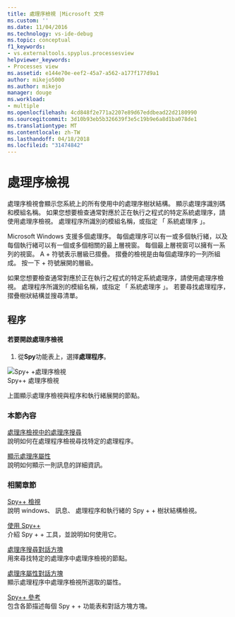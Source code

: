 ```yaml
---
title: 處理序檢視 |Microsoft 文件
ms.custom: ''
ms.date: 11/04/2016
ms.technology: vs-ide-debug
ms.topic: conceptual
f1_keywords:
- vs.externaltools.spyplus.processesview
helpviewer_keywords:
- Processes view
ms.assetid: e144e70e-eef2-45a7-a562-a177f177d9a1
author: mikejo5000
ms.author: mikejo
manager: douge
ms.workload:
- multiple
ms.openlocfilehash: 4cd848f2e771a2207e89d67eddbead22d2180990
ms.sourcegitcommit: 3d10b93eb5b326639f3e5c19b9e6a8d1ba078de1
ms.translationtype: MT
ms.contentlocale: zh-TW
ms.lasthandoff: 04/18/2018
ms.locfileid: "31474842"
---
```

# <a name="processes-view"></a>處理序檢視
處理序檢視會顯示您系統上的所有使用中的處理序樹狀結構。 顯示處理序識別碼和模組名稱。 如果您想要檢查通常對應於正在執行之程式的特定系統處理序，請使用處理序檢視。 處理程序所識別的模組名稱，或指定 「 系統處理序 」。  
  
 Microsoft Windows 支援多個處理序。 每個處理序可以有一或多個執行緒，以及每個執行緒可以有一個或多個相關的最上層視窗。 每個最上層視窗可以擁有一系列的視窗。 A + 符號表示層級已摺疊。 摺疊的檢視是由每個處理序的一列所組成。 按一下 + 符號展開的層級。  
  
 如果您想要檢查通常對應於正在執行之程式的特定系統處理序，請使用處理序檢視。 處理程序所識別的模組名稱，或指定 「 系統處理序 」。 若要尋找處理程序，摺疊樹狀結構並搜尋清單。  
  
## <a name="procedures"></a>程序  
  
#### <a name="to-open-the-processes-view"></a>若要開啟處理序檢視  
  
1.  從**Spy**功能表上，選擇**處理程序**。  
  
 ![Spy&#43; &#43;處理序檢視](../debugger/media/spy--_processes.png "Spy + + _Processes")  
Spy++ 處理序檢視  
  
 上圖顯示處理序檢視與程序和執行緒展開的節點。  
  
### <a name="in-this-section"></a>本節內容  
 [處理序檢視中的處理序搜尋](../debugger/how-to-search-for-a-process-in-processes-view.md)  
 說明如何在處理程序檢視尋找特定的處理程序。  
  
 [顯示處理序屬性](../debugger/how-to-display-process-properties.md)  
 說明如何顯示一則訊息的詳細資訊。  
  
### <a name="related-sections"></a>相關章節  
 [Spy++ 檢視](../debugger/spy-increment-views.md)  
 說明 windows、 訊息、 處理程序和執行緒的 Spy + + 樹狀結構檢視。  
  
 [使用 Spy++](../debugger/using-spy-increment.md)  
 介紹 Spy + + 工具，並說明如何使用它。  
  
 [處理序搜尋對話方塊](../debugger/process-search-dialog-box.md)  
 用來尋找特定的處理序中處理序檢視的節點。  
  
 [處理序屬性對話方塊](../debugger/process-properties-dialog-box.md)  
 顯示處理程序中處理序檢視所選取的屬性。  
  
 [Spy++ 參考](../debugger/spy-increment-reference.md)  
 包含各節描述每個 Spy + + 功能表和對話方塊方塊。